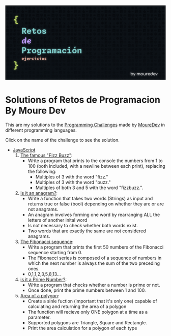 <h1 aling="center"><img src="./image/retosDeProgramacion.png"></h1>

# Solutions of Retos de Programacion By Moure Dev

This are my solutions to the [Programming Challenges](https://retosdeprogramacion.com/ejercicios/) made by [MoureDev](https://moure.dev/) in different programming languages.

Click on the name of the challenge to see the solution.

- [JavaScript](https://github.com/ValenProfitos/ejercicios/tree/main/JavaScript)
    01. [The famous "Fizz Buzz"](https://github.com/ValenProfitos/ejercicios/blob/main/JavaScript/fizzbuzz.js):
        - Write a program that prints to the console the numbers from 1 to 100 (both included, with a newline between each print), replacing the following:
            - Multiples of 3 with the word "fizz."
            - Multiples of 3 with the word "buzz."
            - Multiples of both 3 and 5 with the word "fizzbuzz.".
    02. [Is it an anagram?](https://github.com/ValenProfitos/ejercicios/blob/main/JavaScript/anagram.js):
        - Write a function that takes two words (Strings) as input and returns true or false (bool) depending on whether they are or are not anagrams.
        - An anagram involves forming one word by rearranging ALL the letters of another inital word
        - Is not necessary to check whether both words exist.
        - Two words that are exactly the same are not considered anagrams.
    03. [The Fibonacci sequence](https://github.com/ValenProfitos/ejercicios/blob/main/JavaScript/fibonacci.js):
        - Write a program that prints the first 50 numbers of the Fibonacci sequence starting from 0.
        - The Fibonacci series is composed of a sequence of numbers in which the next number is always the sum of the two preceding ones.
        - 0,1,1,2,3,5,8,13...
    04. [is it a Prime Number?](https://github.com/ValenProfitos/ejercicios/blob/main/JavaScript/primeNumber.js):
        - Write a program that checks whether a number is prime or not.
        - Once done, print the prime numbers between 1 and 100.
    05. [Area of a polygon](https://github.com/ValenProfitos/ejercicios/blob/main/JavaScript/polygon.js):
        - Create a sinle fuction (important that it's only one) capable of calculating and returning the area of a polygon
        - The function will recieve only ONE polygon at a time as a parameter.
        - Supported polygons are Triangle, Square and Rectangle.
        - Print the area calculation for a polygon of each type